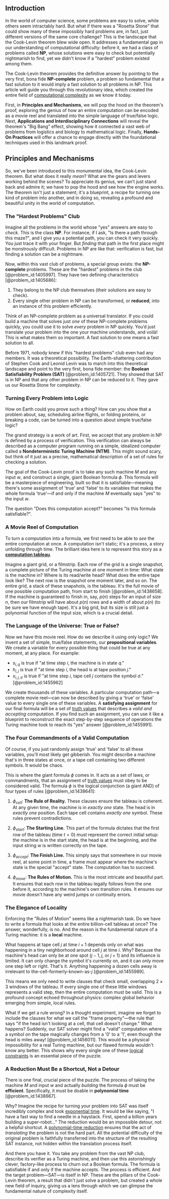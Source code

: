 ## Introduction
In the world of computer science, some problems are easy to solve, while others seem intractably hard. But what if there was a "Rosetta Stone" that could show many of these impossibly hard problems are, in fact, just different versions of the same core challenge? This is the landscape that the Cook-Levin theorem blew wide open. It addresses a fundamental gap in our understanding of computational difficulty: before it, we had a class of problems called **NP**, whose solutions were easy to check but potentially nightmarish to find, yet we didn't know if a "hardest" problem existed among them.

The Cook-Levin theorem provides the definitive answer by pointing to the very first, bona fide **NP-complete** problem, a problem so fundamental that a fast solution to it would imply a fast solution to all problems in NP. This article will guide you through this revolutionary idea, which created the entire field of [computational complexity](@article_id:146564) as we know it today.

First, in **Principles and Mechanisms**, we will pop the hood on the theorem's proof, exploring the genius of how an entire computation can be encoded as a movie reel and translated into the simple language of true/false logic. Next, **Applications and Interdisciplinary Connections** will reveal the theorem's "Big Bang" effect, showing how it connected a vast web of problems from logistics and biology to mathematical logic. Finally, **Hands-On Practices** will offer a chance to engage directly with the foundational techniques used in this landmark proof.

## Principles and Mechanisms

So, we’ve been introduced to this monumental idea, the Cook-Levin theorem. But what does it really *mean*? What are the gears and levers working behind the scenes? To appreciate its genius, we can’t just stand back and admire it; we have to pop the hood and see how the engine works. The theorem isn't just a statement; it's a blueprint, a recipe for turning one kind of problem into another, and in doing so, revealing a profound and beautiful unity in the world of computation.

### The "Hardest Problems" Club

Imagine all the problems in the world whose "yes" answers are easy to *check*. This is the class **NP**. For instance, if I ask, "Is there a path through this maze?", and I give you a potential path, you can check it very quickly. You just trace it with your finger. But *finding* that path in the first place might be monstrously difficult. Problems in NP are like that: verification is fast, but finding a solution can be a nightmare.

Now, within this vast club of problems, a special group exists: the **NP-complete** problems. These are the "hardest" problems in the club [@problem_id:1405997]. They have two defining characteristics [@problem_id:1405686]:
1.  They belong to the NP club themselves (their solutions are easy to check).
2.  Every single other problem in NP can be transformed, or **reduced**, into an instance of this problem efficiently.

Think of an NP-complete problem as a universal translator. If you could build a machine that solves just *one* of these NP-complete problems quickly, you could use it to solve *every* problem in NP quickly. You’d just translate your problem into the one your machine understands, and voilà! This is what makes them so important. A fast solution to one means a fast solution to all.

Before 1971, nobody knew if this "hardest problems" club even had any members. It was a theoretical possibility. The Earth-shattering contribution of Stephen Cook and Leonid Levin was to march into this theoretical landscape and point to the very first, bona fide member: the **Boolean Satisfiability Problem (SAT)** [@problem_id:1405721]. They showed that SAT is in NP and that any other problem in NP can be reduced to it. They gave us our Rosetta Stone for complexity.

### Turning Every Problem into Logic

How on Earth could you prove such a thing? How can you show that a problem about, say, scheduling airline flights, or folding proteins, or breaking a code, can be turned into a question about simple true/false logic?

The grand strategy is a work of art. First, we accept that any problem in NP is defined by a process of verification. This verification can always be described as a computer program running on a simple, idealized computer called a **Nondeterministic Turing Machine (NTM)**. This might sound scary, but think of it just as a precise, mathematical description of a set of rules for checking a solution.

The goal of the Cook-Levin proof is to take any such machine $M$ and any input $w$, and construct a single, giant Boolean formula $\phi$. This formula will be a masterpiece of engineering, built so that it is satisfiable—meaning there's some assignment of 'true' and 'false' to its variables that makes the whole formula 'true'—if and only if the machine $M$ eventually says "yes" to the input $w$.

The question "Does this computation accept?" becomes "Is this formula satisfiable?".

### A Movie Reel of Computation

To turn a computation into a formula, we first need to be able to *see* the entire computation at once. A computation isn't static; it's a process, a story unfolding through time. The brilliant idea here is to represent this story as a **[computation tableau](@article_id:261308)**.

Imagine a giant grid, or a filmstrip. Each row of the grid is a single snapshot, a complete picture of the Turing machine at one moment in time: What state is the machine in? Where is its read/write head? What does the entire tape look like? The next row is the snapshot one moment later, and so on. The entire grid, a stack of these snapshots, is the tableau. It's the full movie of one possible computation path, from start to finish [@problem_id:1438658]. If the machine is guaranteed to finish in, say, $p(n)$ steps for an input of size $n$, then our filmstrip will have about $p(n)$ rows and a width of about $p(n)$ (to be sure we have enough tape). It's a big grid, but its size is still just a polynomial function of the input size, which is a crucial detail.

### The Language of the Universe: True or False?

Now we have this movie reel. How do we describe it using only logic? We invent a set of simple, true/false statements, our **propositional variables**. We create a variable for every possible thing that could be true at any moment, at any place. For example:
*   $s_{i,q}$ is true if "at time step $i$, the machine is in state $q$."
*   $h_{i,j}$ is true if "at time step $i$, the head is at tape position $j$."
*   $x_{i,j,\sigma}$ is true if "at time step $i$, tape cell $j$ contains the symbol $\sigma$." [@problem_id:1455962]

We create thousands of these variables. A particular computation path—a complete movie reel—can now be described by giving a 'true' or 'false' value to every single one of these variables. A **satisfying assignment** for our final formula will be a set of [truth values](@article_id:636053) that describes a *valid and accepting* computation. If you find such an assignment, you can use it like a blueprint to reconstruct the exact step-by-step sequence of operations the Turing machine took to reach its "yes" answer [@problem_id:1455991].

### The Four Commandments of a Valid Computation

Of course, if you just randomly assign 'true' and 'false' to all these variables, you'll most likely get gibberish. You might describe a machine that's in three states at once, or a tape cell containing two different symbols. It would be chaos.

This is where the giant formula $\phi$ comes in. It acts as a set of laws, or commandments, that an assignment of [truth values](@article_id:636053) must obey to be considered valid. The formula $\phi$ is the logical conjunction (a giant AND) of four types of rules [@problem_id:1438641]:

1.  $\phi_{cell}$: **The Rule of Reality.** These clauses ensure the tableau is coherent. At any given time, the machine is in *exactly one* state. The head is in *exactly one* position. Each tape cell contains *exactly one* symbol. These rules prevent contradictions.

2.  $\phi_{start}$: **The Starting Line.** This part of the formula dictates that the first row of the tableau (time $t=0$) must represent the correct initial setup: the machine is in the start state, the head is at the beginning, and the input string $w$ is written correctly on the tape.

3.  $\phi_{accept}$: **The Finish Line.** This simply says that somewhere in our movie reel, at some point in time, a frame must appear where the machine's state is the special "accept" state. The computation has to succeed.

4.  $\phi_{move}$: **The Rules of Motion.** This is the most intricate and beautiful part. It ensures that each row in the tableau legally follows from the one before it, according to the machine's own transition rules. It ensures our movie doesn't have any weird jumps or continuity errors.

### The Elegance of Locality

Enforcing the "Rules of Motion" seems like a nightmarish task. Do we have to write a formula that looks at the entire billion-cell tableau at once? The answer, wonderfully, is no. And the reason is the fundamental nature of a Turing machine: it is a **local** machine.

What happens at tape cell $j$ at time $i+1$ depends only on what was happening in a tiny neighborhood around cell $j$ at time $i$. Why? Because the machine's head can only be at one spot ($j-1, j,$ or $j+1$) and its influence is limited. It can only change the symbol it's currently on, and it can only move one step left or right. That's it. Anything happening a dozen cells away is irrelevant to the-cell-formerly-known-as-$j$ [@problem_id:1455989].

This means we only need to write clauses that check small, overlapping $2 \times 3$ windows of the tableau. If every single one of these little windows represents a valid step, then the entire computation must be valid. This is a profound concept echoed throughout physics: complex global behavior emerging from simple, local rules.

What if we get a rule wrong? In a thought experiment, imagine we forget to include the clauses for what we call the "frame property"—the rule that says "if the head isn't looking at a cell, that cell doesn't change." What happens? Suddenly, our SAT solver might find a "valid" computation where a symbol on the tape magically changes from a '0' to a '1', even though the head is miles away! [@problem_id:1456011]. This would be a physical impossibility for a real Turing machine, but our flawed formula wouldn't know any better. This shows why every single one of these [logical constraints](@article_id:634657) is an essential piece of the puzzle.

### A Reduction Must Be a Shortcut, Not a Detour

There is one final, crucial piece of the puzzle. The process of taking the machine $M$ and input $w$ and actually *building* the formula $\phi$ must be **efficient**. Specifically, it must be doable in **polynomial time** [@problem_id:1438667].

Why? Imagine the recipe for turning your problem into SAT was itself incredibly complex and took [exponential time](@article_id:141924). It would be like saying, "I have a fast way to find a needle in a haystack. First, spend a billion years building a super-robot..." The reduction would be an impossible detour, not a helpful shortcut. A [polynomial-time reduction](@article_id:274747) ensures that the act of *translating* the problem is not the hard part. All the potential difficulty of the original problem is faithfully transferred into the structure of the resulting SAT instance, not hidden within the translation process itself.

And there you have it. You take any problem from the vast NP club, describe its verifier as a Turing machine, and then use this astonishingly clever, factory-like process to churn out a Boolean formula. The formula is satisfiable if and only if the machine accepts. The process is efficient. And the target problem—SAT—is itself in NP. These are the pillars of the Cook-Levin theorem, a result that didn't just solve a problem, but created a whole new field of inquiry, giving us a lens through which we can glimpse the fundamental nature of complexity itself.